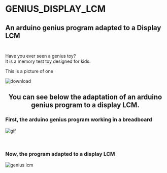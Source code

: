 # GENIUS_DISPLAY_LCM
## An arduino genius program adapted to a Display LCM <br><br>


<p>Have you ever seen a genius toy? <br>
It is a memory test toy designed for kids. <br>
 
This is a picture of one
</p>

![download](https://user-images.githubusercontent.com/75899235/141028712-270b45a7-deca-4061-b572-fb9723cf27b4.jpg)

<h2 align="center"> You can see below the adaptation of an arduino genius program to a display LCM. </h2>



### First, the arduino genius program working in a breadboard 

![gif](https://user-images.githubusercontent.com/75899235/141028321-d0494169-eb13-494f-b30d-5b84e7d28e22.gif)

<br>

### Now, the program adapted to a display LCM

![genius lcm](https://user-images.githubusercontent.com/75899235/141026189-f93c6b56-e790-4b88-9fd0-38fb9b082176.gif)
